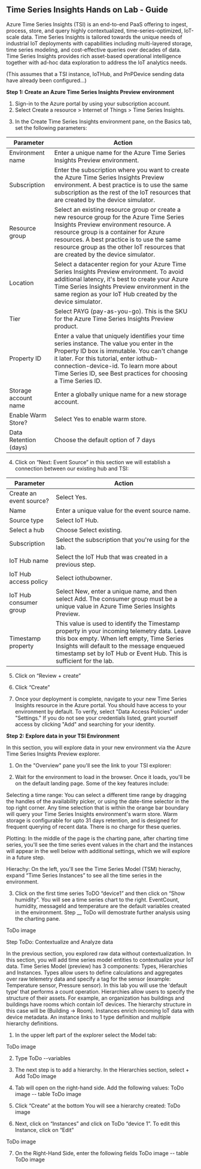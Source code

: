 Time Series Insights Hands on Lab - Guide
-----------------------------------------

Azure Time Series Insights (TSI) is an end-to-end PaaS offering to ingest, process, store, and query highly contextualized, time-series-optimized, IoT-scale data. Time Series Insights is tailored towards the unique needs of industrial IoT deployments with capabilities including multi-layered storage, time series modeling, and cost-effective queries over decades of data. Time Series Insights provides rich asset-based operational intelligence together with ad-hoc data exploration to address the IoT analytics needs.

(This assumes that a TSI instance, IoTHub, and PnPDevice sending data have already been configured...)

**Step 1: Create an Azure Time Series Insights Preview environment**

1. Sign-in to the Azure portal by using your subscription account.
2. Select Create a resource > Internet of Things > Time Series Insights.

[](media/search-the-marketplace.png)

3. In the Create Time Series Insights environment pane, on the Basics tab, set the following parameters:

**Parameter**|**Action**
-----|-----
Environment name|Enter a unique name for the Azure Time Series Insights Preview environment.
Subscription|Enter the subscription where you want to create the Azure Time Series Insights Preview environment. A best practice is to use the same subscription as the rest of the IoT resources that are created by the device simulator.
Resource group|Select an existing resource group or create a new resource group for the Azure Time Series Insights Preview environment resource. A resource group is a container for Azure resources. A best practice is to use the same resource group as the other IoT resources that are created by the device simulator.
Location|Select a datacenter region for your Azure Time Series Insights Preview environment. To avoid additional latency, it's best to create your Azure Time Series Insights Preview environment in the same region as your IoT Hub created by the device simulator.
Tier|Select PAYG (pay-as-you-go). This is the SKU for the Azure Time Series Insights Preview product.
Property ID|Enter a value that uniquely identifies your time series instance. The value you enter in the Property ID box is immutable. You can't change it later. For this tutorial, enter iothub-connection-device-id. To learn more about Time Series ID, see Best practices for choosing a Time Series ID.
Storage account name|Enter a globally unique name for a new storage account.
Enable Warm Store?|Select Yes to enable warm store.
Data Retention (days)|Choose the default option of 7 days

4. Click on “Next: Event Source” in this section we will establish a connection between our existing hub and TSI:

**Parameter**|**Action**
-----|-----
Create an event source?|Select Yes.
Name|Enter a unique value for the event source name.
Source type|Select IoT Hub.
Select a hub|Choose Select existing.
Subscription|Select the subscription that you're using for the lab.
IoT Hub name|Select the IoT Hub that was created in a previous step.
IoT Hub access policy|Select iothubowner.
IoT Hub consumer group|Select New, enter a unique name, and then select Add. The consumer group must be a unique value in Azure Time Series Insights Preview.
Timestamp property|This value is used to identify the Timestamp property in your incoming telemetry data. Leave this box empty. When left empty, Time Series Insights will default to the message enqueued timestamp set by IoT Hub or Event Hub. This is sufficient for the lab.

[](media/create-tsi-environment.png)

5. Click on “Review + create”

[](media/review-and-create.png)

6. Click “Create”

7. Once your deployment is complete, navigate to your new Time Series Insights resource in the Azure portal. You should have access to your environment by default. To verify, select "Data Access Policies" under "Settings." If you do not see your credentials listed, grant yourself access by clicking "Add" and searching for your identity.

[](media/verify-accesss.png)

**Step 2: Explore data in your TSI Environment**

In this section, you will explore data in your new environment via the Azure Time Series Insights Preview explorer.

1. On the "Overview" pane you'll see the link to your TSI explorer:

[](media/overview-pane.png)

2.  Wait for the environment to load in the browser. Once it loads, you'll be on the default landing page. Some of the key features include:

Selecting a time range: You can select a different time range by dragging the handles of the availability picker, or using the date-time selector in the top right corner. Any time selection that is within the orange bar boundary will query your Time Series Insights environment's warm store. Warm storage is configurable for upto 31 days retention, and is designed for frequent querying of recent data. There is no charge for these queries. 

Plotting: In the middle of the page is the charting pane, after charting time series, you'll see the time series event values in the chart and the instances will appear in the well below with additional settings, which we will explore in a future step.

Hierachy: On the left, you'll see the Time Series Model (TSM) hierachy, expand “Time Series Instances” to see all the time series in the environment.

3. Click on the first time series ToDO “device1” and then click on “Show humidity”. You will see a time series chart to the right. EventCount, humidity, messageId and temperature are the default variables created in the environment. Step __ ToDo will demostrate further analysis using the charting pane. 

ToDo image

Step ToDo: Contextualize and Analyze data

In the previous section, you explored raw data without contextualization. In this section, you will add time series model entities to contextualize your IoT data.
Time Series Model (preview) has 3 components: Types, Hierarchies and Instances.
Types allow users to define calculations and aggregates over raw telemetry data and specify a tag for the sensor (example: Temperature sensor, Pressure sensor). In this lab you will use the ‘default type’ that performs a count operation.
Hierarchies allow users to specify the structure of their assets. For example, an organization has buildings and buildings have rooms which contain IoT devices. The hierarchy structure in this case will be (Building -> Room).
Instances enrich incoming IoT data with device metadata. An instance links to 1 type definition and multiple hierarchy definitions.

1. In the upper left part of the explorer select the Model tab:

ToDo image

2. Type ToDo --variables

3. The next step is to add a hierarchy. In the Hierarchies section, select + Add
ToDo image

4. Tab will open on the right-hand side. Add the following values:
ToDo image -- table
ToDo image

5. Click “Create” at the bottom
You will see a hierarchy created:
ToDo image

6. Next, click on “Instances” and click on ToDo “device 1”. To edit this Instance, click on “Edit”

ToDo image

7. On the Right-Hand Side, enter the following fields
ToDo image -- table
ToDo image







